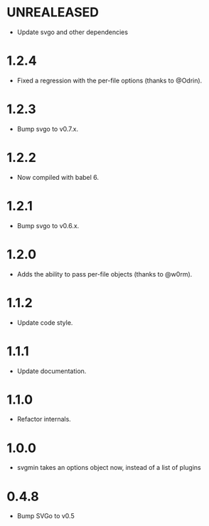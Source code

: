 # UNREALEASED

* Update svgo and other dependencies

# 1.2.4

* Fixed a regression with the per-file options (thanks to @Odrin).

# 1.2.3

* Bump svgo to v0.7.x.

# 1.2.2

* Now compiled with babel 6.

# 1.2.1

* Bump svgo to v0.6.x.

# 1.2.0

* Adds the ability to pass per-file objects (thanks to @w0rm).

# 1.1.2

* Update code style.

# 1.1.1

* Update documentation.

# 1.1.0

* Refactor internals.

# 1.0.0

* svgmin takes an options object now, instead of a list of plugins

# 0.4.8

* Bump SVGo to v0.5
